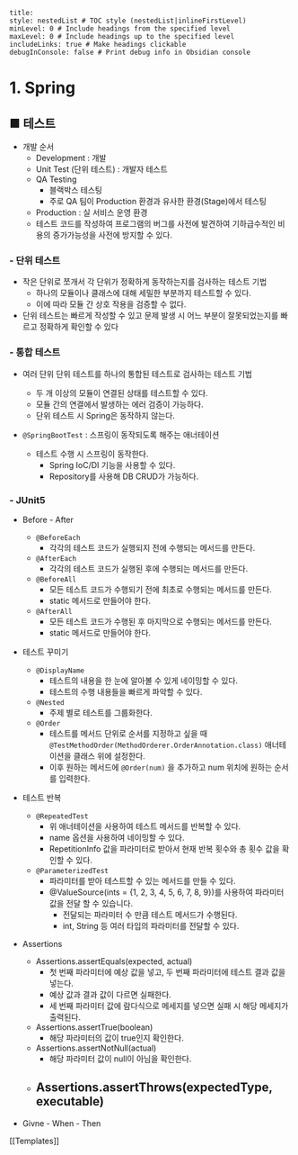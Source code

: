 ```table-of-contents
title: 
style: nestedList # TOC style (nestedList|inlineFirstLevel)
minLevel: 0 # Include headings from the specified level
maxLevel: 0 # Include headings up to the specified level
includeLinks: true # Make headings clickable
debugInConsole: false # Print debug info in Obsidian console
```

# 1. Spring
## ■ 테스트
- 개발 순서
	- Development : 개발
	- Unit Test (단위 테스트) : 개발자 테스트
	- QA Testing
		- 블랙박스 테스팅
		- 주로 QA 팀이 Production 환경과 유사한 환경(Stage)에서 테스팅
	- Production : 실 서비스 운영 환경
	- 테스트 코드를 작성하여 프로그램의 버그를 사전에 발견하여 기하급수적인 비용의 증가가능성을 사전에 방지할 수 있다.

### - 단위 테스트
- 작은 단위로 쪼개서 각 단위가 정확하게 동작하는지를 검사하는 테스트 기법
	- 하나의 모듈이나 클래스에 대해 세밀한 부분까지 테스트할 수 있다.
	- 이에 따라 모듈 간 상호 작용을 검증할 수 없다.
- 단위 테스트는 빠르게 작성할 수 있고 문제 발생 시 어느 부분이 잘못되었는지를 빠르고 정확하게 확인할 수 있다


### - 통합 테스트
- 여러 단위 단위 테스트를 하나의 통합된 테스트로 검사하는 테스트 기법
	- 두 개 이상의 모듈이 연결된 상태를 테스트할 수 있다.
	- 모듈 간의 연결에서 발생하는 에러 검증이 가능하다.
	- 단위 테스트 시 Spring은 동작하지 않는다.

- `@SpringBootTest` : 스프링이 동작되도록 해주는 애너테이션
	- 테스트 수행 시 스프링이 동작한다.
		- Spring IoC/DI 기능을 사용할 수 있다.
		- Repository를 사용해 DB CRUD가 가능하다.

### - JUnit5
- Before - After
	- `@BeforeEach`
		- 각각의 테스트 코드가 실행되지 전에 수행되는 메서드를 만든다.
	- `@AfterEach`
		- 각각의 테스트 코드가 실행된 후에 수행되는 메서드를 만든다.
	- `@BeforeAll`
		- 모든 테스트 코드가 수행되기 전에 최초로 수행되는 메서드를 만든다.
		- static 메서드로 만들어야 한다.
	- `@AfterAll`
		- 모든 테스트 코드가 수행된 후 마지막으로 수행되는 메서드를 만든다.
		- static 메서드로 만들어야 한다.
		  
- 테스트 꾸미기
	- `@DisplayName`
		- 테스트의 내용을 한 눈에 알아볼 수 있게 네이밍할 수 있다.
		- 테스트의 수행 내용들을 빠르게 파악할 수 있다.
	- `@Nested`
		- 주제 별로 테스트를 그룹화한다.
	- `@Order`
		- 테스트를 메서드 단위로 순서를 지정하고 싶을 때 `@TestMethodOrder(MethodOrderer.OrderAnnotation.class)` 애너테이션을 클래스 위에 설정한다.
		- 이후 원하는 메서드에 `@Order(num)` 을 추가하고 num 위치에 원하는 순서를 입력한다.
		  
- 테스트 반복
	- `@RepeatedTest`
		- 위 애너테이션을 사용하여 테스트 메서드를 반복할 수 있다.
		- name 옵션을 사용하여 네이밍할 수 있다.
		- RepetitionInfo 값을 파라미터로 받아서 현재 반복 횟수와 총 횟수 값을 확인할 수 있다.
	- `@ParameterizedTest`
		- 파라미터를 받아 테스트할 수 있는 메서드를 만들 수 있다.
		- @ValueSource(ints = {1, 2, 3, 4, 5, 6, 7, 8, 9})를 사용하여 파라미터 값을 전달 할 수 있습니다.
		    - 전달되는 파라미터 수 만큼 테스트 메서드가 수행된다.
		    - int, String 등 여러 타입의 파라미터를 전달할 수 있다.
		  
- Assertions
	- Assertions.assertEquals(expected, actual)
		- 첫 번째 파라미터에 예상 값을 넣고, 두 번째 파라미터에 테스트 결과 값을 넣는다.
		- 예상 값과 결과 값이 다르면 실패한다.
		- 세 번째 파라미터 값에 람다식으로 메세지를 넣으면 실패 시 해당 메세지가 출력된다.
	- Assertions.assertTrue(boolean)
		- 해당 파라미터의 값이 true인지 확인한다.
	- Assertions.assertNotNull(actual)
		- 해당 파라미터 값이 null이 아님을 확인한다.
	- Assertions.assertThrows(expectedType, executable)
		- 
	  
- Givne - When - Then










[[Templates]]
